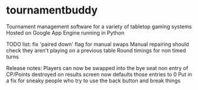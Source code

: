 # tournamentbuddy
Tournament management software for a variety of tabletop gaming systems
Hosted on Google App Engine running in Python

TODO list:
fix 'paired down' flag for manual swaps
Manual repairing should check they aren't playing on a previous table
Round timings for non timed turns

Release notes:
Players can now be swapped into the bye seat
non entry of CP/Points destroyed on results screen now defaults those entries to 0
Put in a fix for sneaky people who try to use the back button and break things